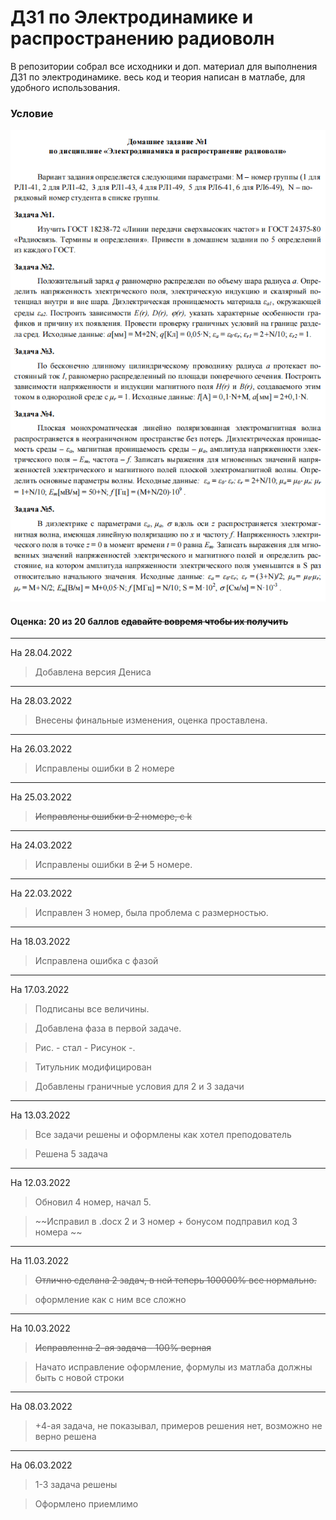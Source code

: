 # ДЗ1 по Электродинамике и распространению радиоволн

В репозитории собрал все исходники и доп. материал для выполнения ДЗ1 по электродинамике. весь код и теория написан в матлабе, для удобного использования.

### Условие

![](https://github.com/khosta77/ElectroDynamics/blob/main/%D0%9C%D0%B0%D1%82%D0%B5%D1%80%D0%B8%D0%B0%D0%BB%D1%8B%20%D0%BF%D1%80%D0%B5%D0%BF%D0%BE%D0%B4%D0%BE%D0%B2%D0%B0%D1%82%D0%B5%D0%BB%D1%8F/image/%D0%94%D0%971.PNG)

#### Оценка: 20 из 20 баллов ~~cдавайте вовремя чтобы их получить~~
___
На 28.04.2022

> Добавлена версия Дениса

___
На 28.03.2022

> Внесены финальные изменения, оценка проставлена.
___
На 26.03.2022

> Исправлены ошибки в 2 номере
___
На 25.03.2022

> ~~Исправлены ошибки в 2 номере, c k~~
___
На 24.03.2022

> Исправлены ошибки в ~~2 и~~ 5 номере.
___
На 22.03.2022

> Исправлен 3 номер, была проблема с размерностью.
___
На 18.03.2022

> Исправлена ошибка с фазой
___
На 17.03.2022

> Подписаны все величины.

> Добавлена фаза в первой задаче.

> Рис. - стал - Рисунок -.

> Титульник модифицирован

> Добавлены граничные условия для 2 и 3 задачи
___
На 13.03.2022

> Все задачи решены и оформлены как хотел преподователь

> Решена 5 задача
___
На 12.03.2022

> Обновил 4 номер, начал 5.

> ~~Исправил в .docx 2 и 3 номер + бонусом подправил код 3 номера ~~
___
На 11.03.2022

> ~~Отлично сделана 2 задач, в ней теперь 100000% все нормально.~~

> оформление как с ним все сложно

___
На 10.03.2022

> ~~Исправленна 2-ая задача - 100% верная~~

> Начато исправление оформление, формулы из матлаба должны быть с новой строки
___
На 08.03.2022

> +4-ая задача, не показывал, примеров решения нет, возможно не верно решена

___
На 06.03.2022

> 1-3 задача решены

> Оформлено приемлимо
